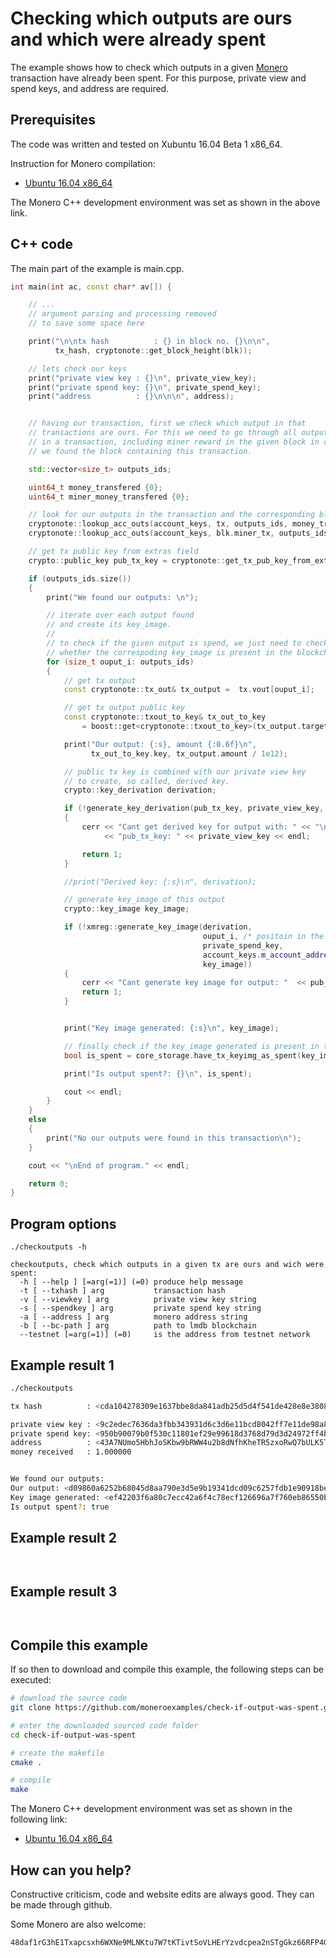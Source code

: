# Checking which outputs are ours and which were already spent
The example shows how to check which outputs in a given [Monero](https://getmonero.org/)
transaction have already been spent. For this purpose, private view and spend keys,
and address are required.


## Prerequisites

The code was written and tested on Xubuntu 16.04 Beta 1 x86_64.

Instruction for Monero compilation:
 - [Ubuntu 16.04 x86_64](https://github.com/moneroexamples/compile-monero-09-on-xubuntu-16-04-beta-1/)

The Monero C++ development environment was set as shown in the above link.

## C++ code
The main part of the example is main.cpp.

```c++
int main(int ac, const char* av[]) {

    // ...
    // argument parsing and processing removed
    // to save some space here

    print("\n\ntx hash          : {} in block no. {}\n\n",
          tx_hash, cryptonote::get_block_height(blk));

    // lets check our keys
    print("private view key : {}\n", private_view_key);
    print("private spend key: {}\n", private_spend_key);
    print("address          : {}\n\n\n", address);


    // having our transaction, first we check which output in that
    // transactions are ours. For this we need to go through all outputs
    // in a transaction, including miner reward in the given block in case
    // we found the block containing this transaction.

    std::vector<size_t> outputs_ids;

    uint64_t money_transfered {0};
    uint64_t miner_money_transfered {0};

    // look for our outputs in the transaction and the corresponding block reward
    cryptonote::lookup_acc_outs(account_keys, tx, outputs_ids, money_transfered);
    cryptonote::lookup_acc_outs(account_keys, blk.miner_tx, outputs_ids, miner_money_transfered);

    // get tx public key from extras field
    crypto::public_key pub_tx_key = cryptonote::get_tx_pub_key_from_extra(tx);

    if (outputs_ids.size())
    {
        print("We found our outputs: \n");

        // iterate over each output found
        // and create its key_image.
        //
        // to check if the given output is spend, we just need to check
        // whether the correspoding key_image is present in the blockchain
        for (size_t ouput_i: outputs_ids)
        {
            // get tx output
            const cryptonote::tx_out& tx_output =  tx.vout[ouput_i];

            // get tx output public key
            const cryptonote::txout_to_key& tx_out_to_key
                = boost::get<cryptonote::txout_to_key>(tx_output.target);

            print("Our output: {:s}, amount {:0.6f}\n",
                  tx_out_to_key.key, tx_output.amount / 1e12);

            // public tx key is combined with our private view key
            // to create, so called, derived key.
            crypto::key_derivation derivation;

            if (!generate_key_derivation(pub_tx_key, private_view_key, derivation))
            {
                cerr << "Cant get derived key for output with: " << "\n"
                     << "pub_tx_key: " << private_view_key << endl;

                return 1;
            }

            //print("Derived key: {:s}\n", derivation);

            // generate key_image of this output
            crypto::key_image key_image;

            if (!xmreg::generate_key_image(derivation,
                                           ouput_i, /* positoin in the tx */
                                           private_spend_key,
                                           account_keys.m_account_address.m_spend_public_key,
                                           key_image))
            {
                cerr << "Cant generate key image for output: "  << pub_tx_key << endl;
                return 1;
            }


            print("Key image generated: {:s}\n", key_image);

            // finally check if the key_image generated is present in the blockchain
            bool is_spent = core_storage.have_tx_keyimg_as_spent(key_image);

            print("Is output spent?: {}\n", is_spent);

            cout << endl;
        }
    }
    else
    {
        print("No our outputs were found in this transaction\n");
    }

    cout << "\nEnd of program." << endl;

    return 0;
}
```

## Program options

```
./checkoutputs -h

checkoutputs, check which outputs in a given tx are ours and wich were spent:
  -h [ --help ] [=arg(=1)] (=0) produce help message
  -t [ --txhash ] arg           transaction hash
  -v [ --viewkey ] arg          private view key string
  -s [ --spendkey ] arg         private spend key string
  -a [ --address ] arg          monero address string
  -b [ --bc-path ] arg          path to lmdb blockchain
  --testnet [=arg(=1)] (=0)     is the address from testnet network
```

## Example result 1

```bash
./checkoutputs
```

```bash
tx hash          : <cda104278309e1637bbe8da841adb25d5d4f541de428e8e3808c83f9a71fe22e> in block no. 985103

private view key : <9c2edec7636da3fbb343931d6c3d6e11bcd8042ff7e11de98a8d364f31976c04>
private spend key: <950b90079b0f530c11801ef29e99618d3768d79d3d24972ff4b6fd9687b7b20c>
address          : <43A7NUmo5HbhJoSKbw9bRWW4u2b8dNfhKheTR5zxoRwQ7bULK5TgUQeAvPS5EVNLAJYZRQYqXCmhdf26zG2Has35SpiF1FP>
money received   : 1.000000


We found our outputs:
Our output: <d09860a6252b68045d8aa790e3d5e9b19341dcd09c6257fdb1e90918bece5b1d>, amount 1.000000
Key image generated: <ef42203f6a80c7ecc42a6f4c78ecf126696a7f760eb86550bd639acbe7ab5978>
Is output spent?: true
```

## Example result 2

```bash

```

```bash

```


## Example result 3

```bash

```

```bash

```


## Compile this example

If so then to download and compile this example, the following
steps can be executed:

```bash
# download the source code
git clone https://github.com/moneroexamples/check-if-output-was-spent.git

# enter the downloaded sourced code folder
cd check-if-output-was-spent

# create the makefile
cmake .

# compile
make
```

The Monero C++ development environment was set as shown in the following link:
- [Ubuntu 16.04 x86_64](https://github.com/moneroexamples/compile-monero-09-on-xubuntu-16-04-beta-1/)

## How can you help?

Constructive criticism, code and website edits are always good. They can be made through github.

Some Monero are also welcome:
```
48daf1rG3hE1Txapcsxh6WXNe9MLNKtu7W7tKTivtSoVLHErYzvdcpea2nSTgGkz66RFP4GKVAsTV14v6G3oddBTHfxP6tU
```
